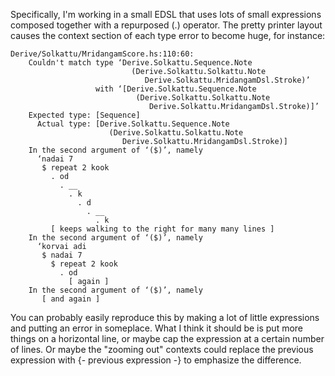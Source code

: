 Specifically, I'm working in a small EDSL that uses lots of small
expressions composed together with a repurposed (.) operator.  The
pretty printer layout causes the context section of each type error to
become huge, for instance:

```
Derive/Solkattu/MridangamScore.hs:110:60:
    Couldn't match type ‘Derive.Solkattu.Sequence.Note
                           (Derive.Solkattu.Solkattu.Note
                              Derive.Solkattu.MridangamDsl.Stroke)’
                   with ‘[Derive.Solkattu.Sequence.Note
                            (Derive.Solkattu.Solkattu.Note
                               Derive.Solkattu.MridangamDsl.Stroke)]’
    Expected type: [Sequence]
      Actual type: [Derive.Solkattu.Sequence.Note
                      (Derive.Solkattu.Solkattu.Note
                         Derive.Solkattu.MridangamDsl.Stroke)]
    In the second argument of ‘($)’, namely
      ‘nadai 7
       $ repeat 2 kook
         . od
           . __
             . k
               . d
                 . __
                   . k
         [ keeps walking to the right for many many lines ]
    In the second argument of ‘($)’, namely
      ‘korvai adi
       $ nadai 7
         $ repeat 2 kook
           . od
             [ again ]
    In the second argument of ‘($)’, namely
       [ and again ]
```

You can probably easily reproduce this by making a lot of little
expressions and putting an error in someplace.  What I think it should
be is put more things on a horizontal line, or maybe cap the
expression at a certain number of lines.  Or maybe the "zooming out"
contexts could replace the previous expression with {- previous
expression -} to emphasize the difference.
